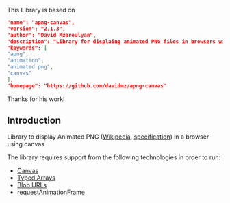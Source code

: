 This Library is based on 

```json
"name": "apng-canvas",
"version": "2.1.3",
"author": "David Mzareulyan",
"description": "Library for displaing animated PNG files in browsers with canvas support",
"keywords": [
"apng",
"animation",
"animated png",
"canvas"
],
"homepage": "https://github.com/davidmz/apng-canvas"
```

Thanks for his work!

## Introduction

Library to display Animated PNG ([Wikipedia](http://en.wikipedia.org/wiki/APNG), [specification](https://wiki.mozilla.org/APNG_Specification)) in a browser using canvas

The library requires support from the following technologies in order to run:

 * [Canvas](http://caniuse.com/#feat=canvas)
 * [Typed Arrays](http://caniuse.com/#feat=typedarrays)
 * [Blob URLs](http://caniuse.com/#feat=bloburls)
 * [requestAnimationFrame](http://caniuse.com/#feat=requestanimationframe)

 